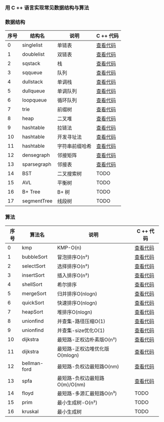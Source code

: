 ### 用 C ++ 语言实现常见数据结构与算法


### 数据结构

| 序号 | 结构名      | 说明           | C ++ 代码                                                                                             |
|------|-------------|----------------|-------------------------------------------------------------------------------------------------------|
| 0    | singlelist  | 单链表         | [查看代码](https://github.com/MiniKimmy/c-dsa/blob/master/algorithms/list/singlelist/staticlist.cpp)  |
| 1    | doublelist  | 双链表         | [查看代码](https://github.com/MiniKimmy/c-dsa/blob/master/algorithms/list/doublelist/doublelist.cpp)  |
| 2    | sqstack     | 栈             | [查看代码](https://github.com/MiniKimmy/c-dsa/blob/master/algorithms/stack/sqstack.cpp)               |
| 3    | sqqueue     | 队列           | [查看代码](https://github.com/MiniKimmy/c-dsa/blob/master/algorithms/queue/sqqueue.cpp)               |
| 4    | dullstack   | 单调栈         | [查看代码](https://github.com/MiniKimmy/c-dsa/blob/master/algorithms/stack/dullstack.cpp)             |
| 5    | dullqueue   | 单调队列       | [查看代码](https://github.com/MiniKimmy/c-dsa/blob/master/algorithms/queue/dullqueue.cpp)             |
| 6    | loopqueue   | 循环队列       | [查看代码](https://github.com/MiniKimmy/c-dsa/blob/master/algorithms/queue/loopqueue.cpp)             |
| 7    | trie        | 前缀树         | [查看代码](https://github.com/MiniKimmy/c-dsa/blob/master/algorithms/tree/trie/trie.cpp)              |
| 8    | heap        | 二叉堆         | [查看代码](https://github.com/MiniKimmy/c-dsa/blob/master/algorithms/heap/heap.cpp)                   |
| 9    | hashtable   | 拉链法         | [查看代码](https://github.com/MiniKimmy/c-dsa/blob/master/algorithms/hashtable/hashtable_chain.cpp)   |
| 10   | hashtable   | 开发寻址法     | [查看代码](https://github.com/MiniKimmy/c-dsa/blob/master/algorithms/hashtable/hashtable_address.cpp) |
| 11   | hashtable   | 字符串前缀哈希 | [查看代码](https://github.com/MiniKimmy/c-dsa/blob/master/algorithms/hashtable/hashtable_prefix.cpp)  |
| 12   | densegraph  | 邻接矩阵       | [查看代码](https://github.com/MiniKimmy/c-dsa/blob/master/algorithms/graph/densegraph.cpp)            |
| 13   | sparsegraph | 邻接表         | [查看代码](https://github.com/MiniKimmy/c-dsa/blob/master/algorithms/graph/sparsegraph.cpp)           |
| 14   | BST         | 二叉搜索树     | TODO                                                                                                  |
| 15   | AVL         | 平衡树         | TODO                                                                                                  |
| 16   | B+ Tree     | B+ 树          | TODO                                                                                                  |
| 17   | segmentTree | 线段树         | TODO                                                                                                  |



### 算法

| 序号 | 算法名       | 说明                          | C ++ 代码                                                                                          |
|------|--------------|-------------------------------|----------------------------------------------------------------------------------------------------|
| 0    | kmp          | KMP-O(n)                      | [查看代码](https://github.com/MiniKimmy/c-dsa/blob/master/algorithms/kmp/kmp.cpp)                  |
| 1    | bubbleSort   | 冒泡排序O(n²)                 | [查看代码](https://github.com/MiniKimmy/c-dsa/blob/master/algorithms/sort/bubbleSort.cpp)          |
| 2    | selectSort   | 选择排序O(n²)                 | [查看代码](https://github.com/MiniKimmy/c-dsa/blob/master/algorithms/sort/selectSort.cpp)          |
| 3    | insertSort   | 插入排序O(n²)                 | [查看代码](https://github.com/MiniKimmy/c-dsa/blob/master/algorithms/sort/insertSort.cpp)          |
| 4    | shellSort    | 希尔排序                      | [查看代码](https://github.com/MiniKimmy/c-dsa/blob/master/algorithms/sort/shellSort.cpp)           |
| 5    | mergeSort    | 归并排序O(nlogn)              | [查看代码](https://github.com/MiniKimmy/c-dsa/blob/master/algorithms/sort/mergeSort.cpp)           |
| 6    | quickSort    | 快速排序O(nlogn)              | [查看代码](https://github.com/MiniKimmy/c-dsa/blob/master/algorithms/sort/quickSort.cpp)           |
| 7    | heapSort     | 堆排序O(nlogn)                | [查看代码](https://github.com/MiniKimmy/c-dsa/blob/master/algorithms/sort/heapSort.cpp)            |
| 8    | unionfind    | 并查集-路径压缩O(1)           | [查看代码](https://github.com/MiniKimmy/c-dsa/blob/master/algorithms/unionfind/unionfind.cpp)      |
| 9    | unionfind    | 并查集-size优化O(1)           | [查看代码](https://github.com/MiniKimmy/c-dsa/blob/master/algorithms/unionfind/unionfind_size.cpp) |
| 10    | dijkstra     | 最短路-正权边朴素版O(n²)      | [查看代码](https://github.com/MiniKimmy/c-dsa/blob/master/algorithms/graph/dijkstra.cpp)           |
| 11    | dijkstra     | 最短路-正权边堆优化版O(mlogn) | [查看代码](https://github.com/MiniKimmy/c-dsa/blob/master/algorithms/graph/dijkstra_heap.cpp)      |
| 12    | bellman-ford | 最短路-负权边最短路O(nm)      | [查看代码](https://github.com/MiniKimmy/c-dsa/blob/master/algorithms/graph/bellman_ford.cpp)      |
| 13    | spfa         | 最短路-负权边最短路O(m)/O(nm) | [查看代码](https://github.com/MiniKimmy/c-dsa/blob/master/algorithms/graph/spfa.cpp)                                                                                               |
| 14    | floyd        | 最短路-多源汇最短路O(n³)      | TODO                                                                                               |
| 15    | prim         | 最小生成树-O(n²)              | TODO                                                                                               |
| 16    | kruskal      | 最小生成树                    | TODO                                                                                               |